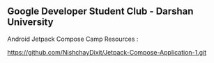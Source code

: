 ## Google Developer Student Club - Darshan University

Android Jetpack Compose Camp Resources : 

https://github.com/NishchayDixit/Jetpack-Compose-Application-1.git

